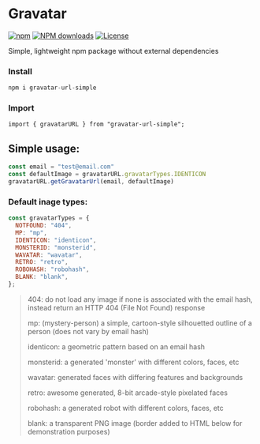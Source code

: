 # Gravatar

[![npm](https://img.shields.io/npm/v/gravatar-url-simple.svg)](https://www.npmjs.com/package/gravatar-url-simple)
[![NPM downloads](https://img.shields.io/npm/dm/gravatar-url-simple.svg)](https://www.npmjs.com/package/gravatar-url-simple)
[![License](https://img.shields.io/npm/l/gravatar-url-simple.svg)](https://www.npmjs.com/package/gravatar-url-simple)

Simple, lightweight npm package without external dependencies

### Install
```javascript
npm i gravatar-url-simple
```
### Import
```
import { gravatarURL } from "gravatar-url-simple";
```

## Simple usage:

```javascript
const email = "test@email.com"
const defaultImage = gravatarURL.gravatarTypes.IDENTICON
gravatarURL.getGravatarUrl(email, defaultImage)
```

### Default inage types:

```javascript
const gravatarTypes = {
  NOTFOUND: "404",
  MP: "mp",
  IDENTICON: "identicon",
  MONSTERID: "monsterid",
  WAVATAR: "wavatar",
  RETRO: "retro",
  ROBOHASH: "robohash",
  BLANK: "blank",
};
```


> 404: do not load any image if none is associated with the email hash, instead return an HTTP 404 (File Not Found) response
> 
> mp: (mystery-person) a simple, cartoon-style silhouetted outline of a person (does not vary by email hash)
> 
> identicon: a geometric pattern based on an email hash
> 
> monsterid: a generated 'monster' with different colors, faces, etc
> 
> wavatar: generated faces with differing features and backgrounds
> 
> retro: awesome generated, 8-bit arcade-style pixelated faces
> 
> robohash: a generated robot with different colors, faces, etc
> 
> blank: a transparent PNG image (border added to HTML below for demonstration purposes)




